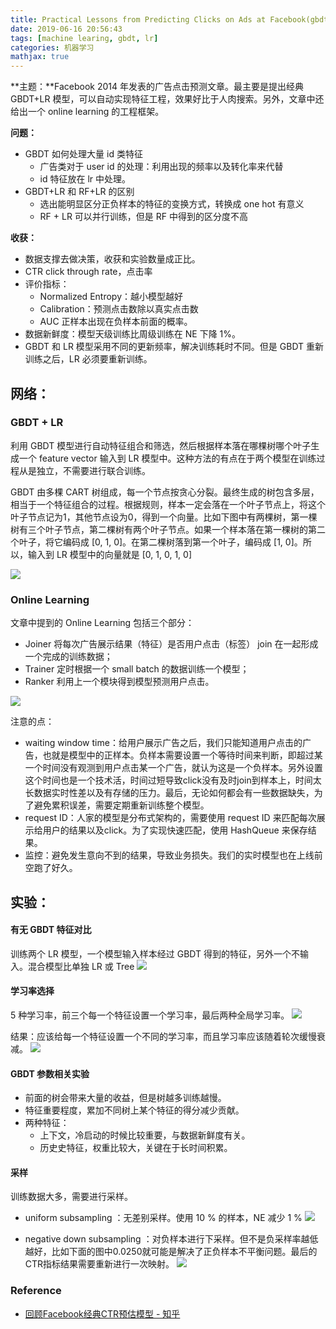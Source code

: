 ```yaml
---
title: Practical Lessons from Predicting Clicks on Ads at Facebook(gbdt + lr)
date: 2019-06-16 20:56:43
tags: [machine learing, gbdt, lr]
categories: 机器学习
mathjax: true
---
```


**主题：**Facebook 2014 年发表的广告点击预测文章。最主要是提出经典 GBDT+LR 模型，可以自动实现特征工程，效果好比于人肉搜索。另外，文章中还给出一个 online learning 的工程框架。

**问题：**
- GBDT 如何处理大量 id 类特征
    - 广告类对于 user id 的处理：利用出现的频率以及转化率来代替
    - id 特征放在 lr 中处理。
- GBDT+LR 和 RF+LR 的区别
    - 选出能明显区分正负样本的特征的变换方式，转换成 one hot 有意义
    - RF + LR 可以并行训练，但是 RF 中得到的区分度不高

**收获：**

- 数据支撑去做决策，收获和实验数量成正比。
- CTR click through rate，点击率
- 评价指标：
    - Normalized Entropy：越小模型越好
    - Calibration：预测点击数除以真实点击数
    - AUC 正样本出现在负样本前面的概率。
- 数据新鲜度：模型天级训练比周级训练在 NE 下降 1%。
- GBDT 和 LR 模型采用不同的更新频率，解决训练耗时不同。但是 GBDT 重新训练之后，LR 必须要重新训练。

## 网络：

### GBDT + LR
利用 GBDT 模型进行自动特征组合和筛选，然后根据样本落在哪棵树哪个叶子生成一个 feature vector 输入到 LR 模型中。这种方法的有点在于两个模型在训练过程从是独立，不需要进行联合训练。

GBDT 由多棵 CART 树组成，每一个节点按贪心分裂。最终生成的树包含多层，相当于一个特征组合的过程。根据规则，样本一定会落在一个叶子节点上，将这个叶子节点记为1，其他节点设为0，得到一个向量。比如下图中有两棵树，第一棵树有三个叶子节点，第二棵树有两个叶子节点。如果一个样本落在第一棵树的第二个叶子，将它编码成 [0, 1, 0]。在第二棵树落到第一个叶子，编码成 [1, 0]。所以，输入到 LR 模型中的向量就是 [0, 1, 0, 1, 0]

![](/file/15529885839484.jpg)

### Online Learning

文章中提到的 Online Learning 包括三个部分：
- Joiner 将每次广告展示结果（特征）是否用户点击（标签） join 在一起形成一个完成的训练数据；
- Trainer 定时根据一个 small batch 的数据训练一个模型；
- Ranker 利用上一个模块得到模型预测用户点击。

![](/file/15529904431696.jpg)
 
注意的点：
- waiting window time：给用户展示广告之后，我们只能知道用户点击的广告，也就是模型中的正样本。负样本需要设置一个等待时间来判断，即超过某一个时间没有观测到用户点击某一个广告，就认为这是一个负样本。另外设置这个时间也是一个技术活，时间过短导致click没有及时join到样本上，时间太长数据实时性差以及有存储的压力。最后，无论如何都会有一些数据缺失，为了避免累积误差，需要定期重新训练整个模型。
- request ID：人家的模型是分布式架构的，需要使用 request ID 来匹配每次展示给用户的结果以及click。为了实现快速匹配，使用 HashQueue 来保存结果。
- 监控：避免发生意向不到的结果，导致业务损失。我们的实时模型也在上线前空跑了好久。

## 实验：

#### 有无 GBDT 特征对比

训练两个 LR 模型，一个模型输入样本经过 GBDT 得到的特征，另外一个不输入。混合模型比单独 LR 或 Tree 
![](/file/15529901354294.jpg)

#### 学习率选择

5 种学习率，前三个每一个特征设置一个学习率，最后两种全局学习率。
![](/file/15541928146842.jpg)

结果：应该给每一个特征设置一个不同的学习率，而且学习率应该随着轮次缓慢衰减。
![](/file/15541931302704.jpg)

#### GBDT 参数相关实验

- 前面的树会带来大量的收益，但是树越多训练越慢。
- 特征重要程度，累加不同树上某个特征的得分减少贡献。
- 两种特征：
    - 上下文，冷启动的时候比较重要，与数据新鲜度有关。
    - 历史史特征，权重比较大，关键在于长时间积累。

#### 采样

训练数据大多，需要进行采样。

- uniform subsampling ：无差别采样。使用 10 % 的样本，NE 减少 1 %
![](/file/15542640937514.jpg)

- negative down subsampling ：对负样本进行下采样。但不是负采样率越低越好，比如下面的图中0.0250就可能是解决了正负样本不平衡问题。最后的CTR指标结果需要重新进行一次映射。
![](/file/15542641884458.jpg)

### Reference

- [回顾Facebook经典CTR预估模型 - 知乎](https://zhuanlan.zhihu.com/p/57987311)